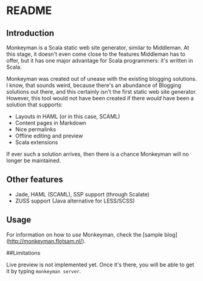 # README

## Introduction

Monkeyman is a Scala static web site generator, similar to
Middleman. At this stage, it doesn't even come close to the features
Middleman has to offer, but it has one major advantage for Scala
programmers: it's written in Scala.

Monkeyman was created out of unease with the existing blogging
solutions. I know, that sounds weird, because there's an abundance of
Blogging solutions out there, and this certainly isn't the first
static web site generator. However, this tool would not have been
created if there _would_ have been a solution that supports:

* Layouts in HAML (or in this case, SCAML)
* Content pages in Markdown
* Nice permalinks
* Offline editing and preview
* Scala extensions

If ever such a solution arrives, then there is a chance Monkeyman will
no longer be maintained.

## Other features

* Jade, HAML (SCAML), SSP support (through Scalate)
* ZUSS support (Java alternative for LESS/SCSS)

## Usage

For information on how to _use_ Monkeyman, check the [sample blog]
(http://monkeyman.flotsam.nl/). 

##Limitations

Live preview is not implemented yet. Once it's there, you will be able
to get it by typing `monkeyman server`.


